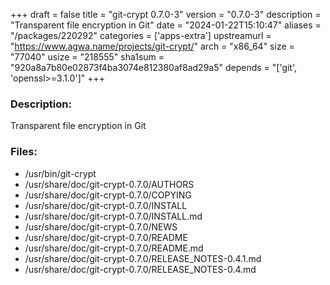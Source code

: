 +++
draft = false
title = "git-crypt 0.7.0-3"
version = "0.7.0-3"
description = "Transparent file encryption in Git"
date = "2024-01-22T15:10:47"
aliases = "/packages/220292"
categories = ['apps-extra']
upstreamurl = "https://www.agwa.name/projects/git-crypt/"
arch = "x86_64"
size = "77040"
usize = "218555"
sha1sum = "920a8a7b80e02873f4ba3074e812380af8ad29a5"
depends = "['git', 'openssl>=3.1.0']"
+++
### Description: 
Transparent file encryption in Git

### Files: 
* /usr/bin/git-crypt
* /usr/share/doc/git-crypt-0.7.0/AUTHORS
* /usr/share/doc/git-crypt-0.7.0/COPYING
* /usr/share/doc/git-crypt-0.7.0/INSTALL
* /usr/share/doc/git-crypt-0.7.0/INSTALL.md
* /usr/share/doc/git-crypt-0.7.0/NEWS
* /usr/share/doc/git-crypt-0.7.0/README
* /usr/share/doc/git-crypt-0.7.0/README.md
* /usr/share/doc/git-crypt-0.7.0/RELEASE_NOTES-0.4.1.md
* /usr/share/doc/git-crypt-0.7.0/RELEASE_NOTES-0.4.md
